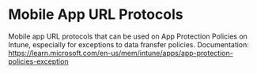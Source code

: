 # Mobile App URL Protocols
Mobile app URL protocols that can be used on App Protection Policies on Intune, especially for exceptions to data fransfer policies. 
Documentation: https://learn.microsoft.com/en-us/mem/intune/apps/app-protection-policies-exception
